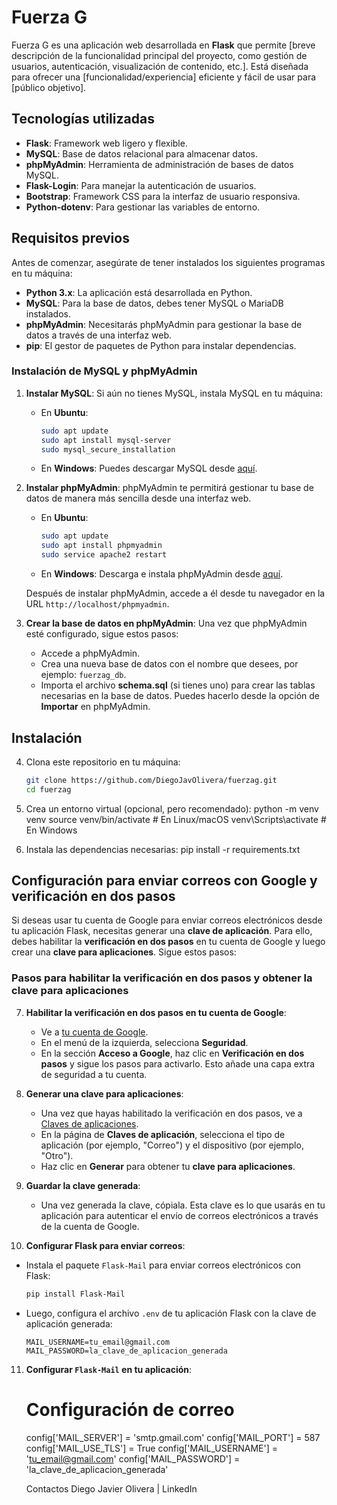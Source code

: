 # Fuerza G

Fuerza G es una aplicación web desarrollada en **Flask** que permite [breve descripción de la funcionalidad principal del proyecto, como gestión de usuarios, autenticación, visualización de contenido, etc.]. Está diseñada para ofrecer una [funcionalidad/experiencia] eficiente y fácil de usar para [público objetivo].

## Tecnologías utilizadas

- **Flask**: Framework web ligero y flexible.
- **MySQL**: Base de datos relacional para almacenar datos.
- **phpMyAdmin**: Herramienta de administración de bases de datos MySQL.
- **Flask-Login**: Para manejar la autenticación de usuarios.
- **Bootstrap**: Framework CSS para la interfaz de usuario responsiva.
- **Python-dotenv**: Para gestionar las variables de entorno.

## Requisitos previos

Antes de comenzar, asegúrate de tener instalados los siguientes programas en tu máquina:

- **Python 3.x**: La aplicación está desarrollada en Python.
- **MySQL**: Para la base de datos, debes tener MySQL o MariaDB instalados.
- **phpMyAdmin**: Necesitarás phpMyAdmin para gestionar la base de datos a través de una interfaz web.
- **pip**: El gestor de paquetes de Python para instalar dependencias.

### Instalación de MySQL y phpMyAdmin

1. **Instalar MySQL**:
   Si aún no tienes MySQL, instala MySQL en tu máquina:

   - En **Ubuntu**:
     ```bash
     sudo apt update
     sudo apt install mysql-server
     sudo mysql_secure_installation
     ```

   - En **Windows**: Puedes descargar MySQL desde [aquí](https://dev.mysql.com/downloads/installer/).

2. **Instalar phpMyAdmin**:
   phpMyAdmin te permitirá gestionar tu base de datos de manera más sencilla desde una interfaz web.

   - En **Ubuntu**:
     ```bash
     sudo apt update
     sudo apt install phpmyadmin
     sudo service apache2 restart
     ```

   - En **Windows**: Descarga e instala phpMyAdmin desde [aquí](https://www.phpmyadmin.net/downloads/).

   Después de instalar phpMyAdmin, accede a él desde tu navegador en la URL `http://localhost/phpmyadmin`.

3. **Crear la base de datos en phpMyAdmin**:
   Una vez que phpMyAdmin esté configurado, sigue estos pasos:
   
   - Accede a phpMyAdmin.
   - Crea una nueva base de datos con el nombre que desees, por ejemplo: `fuerzag_db`.
   - Importa el archivo **schema.sql** (si tienes uno) para crear las tablas necesarias en la base de datos. Puedes hacerlo desde la opción de **Importar** en phpMyAdmin.

## Instalación

4. Clona este repositorio en tu máquina:

   ```bash
   git clone https://github.com/DiegoJavOlivera/fuerzag.git
   cd fuerzag


5. Crea un entorno virtual (opcional, pero recomendado):
    python -m venv venv
    source venv/bin/activate  # En Linux/macOS
    venv\Scripts\activate     # En Windows

6. Instala las dependencias necesarias:
      pip install -r requirements.txt

## Configuración para enviar correos con Google y verificación en dos pasos

Si deseas usar tu cuenta de Google para enviar correos electrónicos desde tu aplicación Flask, necesitas generar una **clave de aplicación**. Para ello, debes habilitar la **verificación en dos pasos** en tu cuenta de Google y luego crear una **clave para aplicaciones**. Sigue estos pasos:

### Pasos para habilitar la verificación en dos pasos y obtener la clave para aplicaciones

7. **Habilitar la verificación en dos pasos en tu cuenta de Google**:
   - Ve a [tu cuenta de Google](https://myaccount.google.com/).
   - En el menú de la izquierda, selecciona **Seguridad**.
   - En la sección **Acceso a Google**, haz clic en **Verificación en dos pasos** y sigue los pasos para activarlo. Esto añade una capa extra de seguridad a tu cuenta.

8. **Generar una clave para aplicaciones**:
   - Una vez que hayas habilitado la verificación en dos pasos, ve a [Claves de aplicaciones](https://myaccount.google.com/apppasswords).
   - En la página de **Claves de aplicación**, selecciona el tipo de aplicación (por ejemplo, "Correo") y el dispositivo (por ejemplo, "Otro").
   - Haz clic en **Generar** para obtener tu **clave para aplicaciones**.

9. **Guardar la clave generada**:
   - Una vez generada la clave, cópiala. Esta clave es lo que usarás en tu aplicación para autenticar el envío de correos electrónicos a través de la cuenta de Google.
   
10. **Configurar Flask para enviar correos**:
   - Instala el paquete `Flask-Mail` para enviar correos electrónicos con Flask:
   
     ```bash
     pip install Flask-Mail
     ```

   - Luego, configura el archivo `.env` de tu aplicación Flask con la clave de aplicación generada:

     ```env
     MAIL_USERNAME=tu_email@gmail.com
     MAIL_PASSWORD=la_clave_de_aplicacion_generada
     ```

11. **Configurar `Flask-Mail` en tu aplicación**:
     # Configuración de correo
      
      config['MAIL_SERVER'] = 'smtp.gmail.com'
      config['MAIL_PORT'] = 587
      config['MAIL_USE_TLS'] = True
      config['MAIL_USERNAME'] = 'tu_email@gmail.com'
      config['MAIL_PASSWORD'] = 'la_clave_de_aplicacion_generada'
  




     Contactos
     Diego Javier Olivera | LinkedIn 

